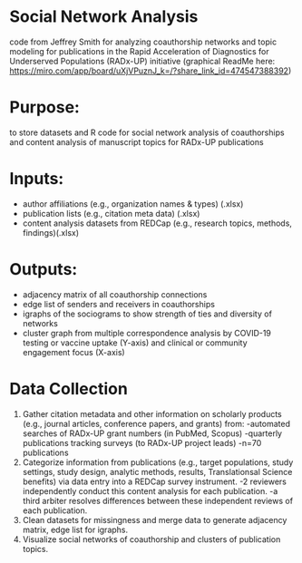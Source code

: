 # Social Network Analysis
code from Jeffrey Smith for analyzing coauthorship networks and topic modeling for publications in the Rapid Acceleration of Diagnostics for Underserved Populations (RADx-UP) initiative
(graphical ReadMe here: https://miro.com/app/board/uXjVPuznJ_k=/?share_link_id=474547388392)

# Purpose:
to store datasets and R code for social network analysis of coauthorships and content analysis of manuscript topics for RADx-UP publications

# Inputs:
  + author affiliations (e.g., organization names & types) (.xlsx)
  + publication lists (e.g., citation meta data) (.xlsx)
  + content analysis datasets from REDCap (e.g., research topics, methods, findings)(.xlsx)

# Outputs:
  + adjacency matrix of all coauthorship connections
  + edge list of senders and receivers in coauthorships
  + igraphs of the sociograms to show strength of ties and diversity of networks
  + cluster graph from multiple correspondence analysis by COVID-19 testing or vaccine uptake (Y-axis) and clinical or community engagement focus (X-axis)

# Data Collection
1. Gather citation metadata and other information on scholarly products (e.g., journal articles, conference papers, and grants) from:
  -automated searches of RADx-UP grant numbers (in PubMed, Scopus) 
  -quarterly publications tracking surveys (to RADx-UP project leads)
  -n=70 publications
2. Categorize information from publications (e.g., target populations, study settings, study design, analytic methods, results, Translationsal Science benefits) via data entry into a REDCap survey instrument.
  -2 reviewers independently conduct this content analysis for each publication.
  -a third arbiter resolves differences between these independent reviews of each publication.
3. Clean datasets for missingness and merge data to generate adjacency matrix, edge list for igraphs.
4. Visualize social networks of coauthorship and clusters of publication topics.   
